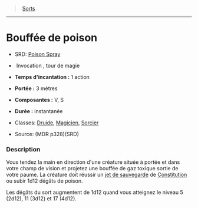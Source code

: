 ﻿---
!SpellItem
Family: SpellHD
Level: tour de magie
Type: Invocation
CastingTime: 1 action
Range: 3 mètres
Components: V, S
Duration: instantanée
Classes: '[Druide](hd_druid.md), [Magicien](hd_wizard.md), [Sorcier](hd_warlock.md)'
Id: spells_hd.md#bouffée-de-poison
ParentLink: spells_hd.md#sorts
Name: Bouffée de poison
ParentName: Sorts
NameLevel: 1
AltName: '[Poison Spray](srd_spells_poison_spray.md)'
Source: (MDR p328)(SRD)
Attributes: {}
---
> [Sorts](hd_spells.md)

---

# Bouffée de poison

- SRD: [Poison Spray](srd_spells_poison_spray.md)

-  Invocation , tour de magie

- **Temps d'incantation :** 1 action

- **Portée :** 3 mètres

- **Composantes :** V, S

- **Durée :** instantanée

- Classes: [Druide](hd_druid.md), [Magicien](hd_wizard.md), [Sorcier](hd_warlock.md)

- Source: (MDR p328)(SRD)

### Description

Vous tendez la main en direction d'une créature située à portée et dans votre champ de vision et projetez une bouffée de gaz toxique sortie de votre paume. La créature doit réussir un [jet de sauvegarde](hd_abilities_jets_de_sauvegarde.md) de [Constitution](hd_abilities_constitution.md) ou subir 1d12 dégâts de poison.

Les dégâts du sort augmentent de 1d12 quand vous atteignez le niveau 5 (2d12), 11 (3d12) et 17 (4d12).

